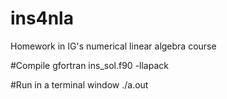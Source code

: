 # ins4nla
Homework in IG's numerical linear algebra course

#Compile 
gfortran ins_sol.f90 -llapack

#Run in a terminal window
./a.out 
